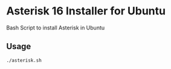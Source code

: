 # Asterisk 16 Installer for Ubuntu
Bash Script to install Asterisk in Ubuntu

## Usage
```sh
./asterisk.sh
```
